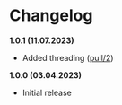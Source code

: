 # Changelog

**1.0.1 (11.07.2023)**

- Added threading ([pull/2](https://github.com/sse-secure-systems/TeamsEnum/pull/2))

**1.0.0 (03.04.2023)**

- Initial release
